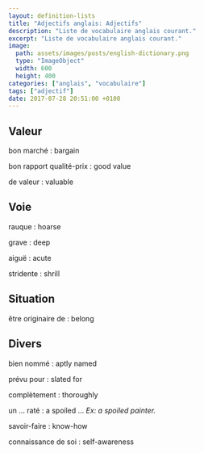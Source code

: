 ```yaml
---
layout: definition-lists
title: "Adjectifs anglais: Adjectifs"
description: "Liste de vocabulaire anglais courant."
excerpt: "Liste de vocabulaire anglais courant."
image:
  path: assets/images/posts/english-dictionary.png
  type: "ImageObject"
  width: 600
  height: 400
categories: ["anglais", "vocabulaire"]
tags: ["adjectif"]
date: 2017-07-28 20:51:00 +0100
---
```


## Valeur

bon marché
: bargain

bon rapport qualité-prix
: good value

de valeur
: valuable


## Voie

rauque
: hoarse

grave
: deep

aiguë
: acute

stridente
: shrill


## Situation

être originaire de
: belong


## Divers

bien nommé
: aptly named

prévu pour
: slated for

complètement
: thoroughly

un … raté
: a spoiled …
*Ex: a spoiled painter.*

savoir-faire
: know-how

connaissance de soi
: self-awareness
